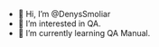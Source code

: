 - 👋 Hi, I’m @DenysSmoliar
- 👀 I’m interested in QA.
- 🌱 I’m currently learning QA Manual.

<!---
DenysSmoliar/DenysSmoliar is a ✨ special ✨ repository because its `README.md` (this file) appears on your GitHub profile.
You can click the Preview link to take a look at your changes.
--->
